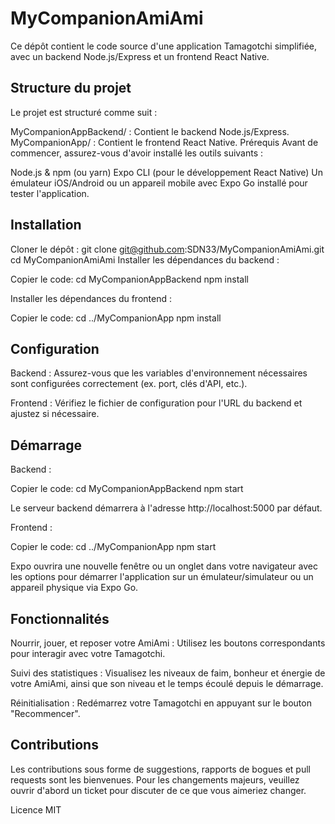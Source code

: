 <h1>MyCompanionAmiAmi</h1>
Ce dépôt contient le code source d'une application Tamagotchi simplifiée, avec un backend Node.js/Express et un frontend React Native.

<h2>Structure du projet</h2>
Le projet est structuré comme suit :

MyCompanionAppBackend/ : Contient le backend Node.js/Express.
MyCompanionApp/ : Contient le frontend React Native.
Prérequis
Avant de commencer, assurez-vous d'avoir installé les outils suivants :

Node.js & npm (ou yarn)
Expo CLI (pour le développement React Native)
Un émulateur iOS/Android ou un appareil mobile avec Expo Go installé pour tester l'application.

<h2>Installation</h2>

Cloner le dépôt :
git clone git@github.com:SDN33/MyCompanionAmiAmi.git
cd MyCompanionAmiAmi
Installer les dépendances du backend :


Copier le code:
cd MyCompanionAppBackend
npm install



Installer les dépendances du frontend :

Copier le code:
cd ../MyCompanionApp
npm install


<h2>Configuration</h2>

Backend :
Assurez-vous que les variables d'environnement nécessaires sont configurées correctement (ex. port, clés d'API, etc.).

Frontend :
Vérifiez le fichier de configuration pour l'URL du backend et ajustez si nécessaire.


<h2>Démarrage</h2>

Backend :

Copier le code:
cd MyCompanionAppBackend
npm start

Le serveur backend démarrera à l'adresse http://localhost:5000 par défaut.

Frontend :

Copier le code:
cd ../MyCompanionApp
npm start

Expo ouvrira une nouvelle fenêtre ou un onglet dans votre navigateur avec les options pour démarrer l'application sur un émulateur/simulateur ou un appareil physique via Expo Go.



<h2>Fonctionnalités</h2>

Nourrir, jouer, et reposer votre AmiAmi : Utilisez les boutons correspondants pour interagir avec votre Tamagotchi.

Suivi des statistiques : Visualisez les niveaux de faim, bonheur et énergie de votre AmiAmi, ainsi que son niveau et le temps écoulé depuis le démarrage.

Réinitialisation : Redémarrez votre Tamagotchi en appuyant sur le bouton "Recommencer".


<h2>Contributions</h2>
Les contributions sous forme de suggestions, rapports de bogues et pull requests sont les bienvenues. Pour les changements majeurs, veuillez ouvrir d'abord un ticket pour discuter de ce que vous aimeriez changer.

Licence
MIT

